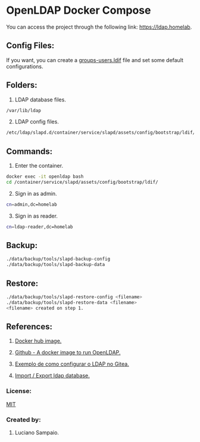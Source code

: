 # OpenLDAP Docker Compose

You can access the project through the following link: https://ldap.homelab.

## Config Files:

If you want, you can create a [groups-users.ldif](init/groups-users.ldif "groups-users.ldif") file and set some default configurations.

## Folders:

1. LDAP database files.

``` bash
/var/lib/ldap
```

2. LDAP config files.

``` bash
/etc/ldap/slapd.d/container/service/slapd/assets/config/bootstrap/ldif/custom
```

## Commands:

1. Enter the container.

``` bash
docker exec -it openldap bash
cd /container/service/slapd/assets/config/bootstrap/ldif/
```

2. Sign in as admin.

``` bash
cn=admin,dc=homelab
```

3. Sign in as reader.

``` bash
cn=ldap-reader,dc=homelab
```

## Backup:

``` bash
./data/backup/tools/slapd-backup-config
./data/backup/tools/slapd-backup-data
```

## Restore:

``` bash
./data/backup/tools/slapd-restore-config <filename>
./data/backup/tools/slapd-restore-data <filename>
<filename> created on step 1.
```

## References:

1. [Docker hub image.](https://hub.docker.com/r/osixia/openldap "Docker hub image")

1. [Github - A docker image to run OpenLDAP.](https://github.com/osixia/docker-openldap "Github - A docker image to run OpenLDAP")

1. [Exemplo de como configurar o LDAP no Gitea.](http://www.jouvinio.net/wiki/index.php/Gitea_Configuration_LDAP "Exemplo de como configurar o LDAP no Gitea")

1. [Import / Export ldap database.](http://vaab.blog.kal.fr/2010/03/10/import-export-ldap-database "Import / Export ldap database")

### License:

[MIT](LICENSE "MIT License")

### Created by:

1. Luciano Sampaio.
